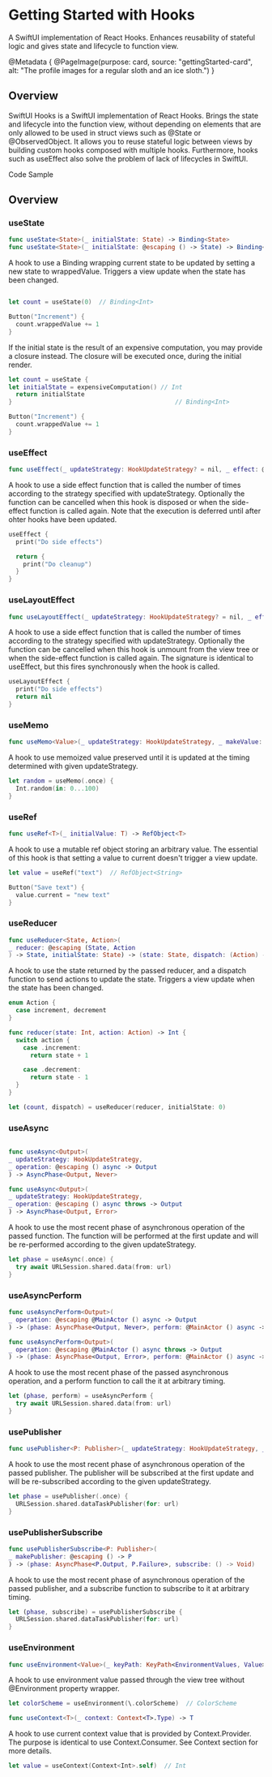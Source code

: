 # Getting Started with Hooks

A SwiftUI implementation of React Hooks. Enhances reusability of stateful logic and gives state and lifecycle to function view.

@Metadata {
  @PageImage(purpose: card, source: "gettingStarted-card", alt: "The profile images for a regular sloth and an ice sloth.")
}

## Overview

SwiftUI Hooks is a SwiftUI implementation of React Hooks. Brings the state and lifecycle into the function view, without depending on elements that are only allowed to be used in struct views such as @State or @ObservedObject. It allows you to reuse stateful logic between views by building custom hooks composed with multiple hooks. Furthermore, hooks such as useEffect also solve the problem of lack of lifecycles in SwiftUI.

Code Sample

## Overview

### useState

```swift
func useState<State>(_ initialState: State) -> Binding<State>
func useState<State>(_ initialState: @escaping () -> State) -> Binding<State>
```

A hook to use a Binding<State> wrapping current state to be updated by setting a new state to wrappedValue.
Triggers a view update when the state has been changed.

```swift

let count = useState(0)  // Binding<Int>

Button("Increment") {
  count.wrappedValue += 1
}

```

If the initial state is the result of an expensive computation, you may provide a closure instead. The closure will be executed once, during the initial render.

```swift
let count = useState {
let initialState = expensiveComputation() // Int
  return initialState
}                                             // Binding<Int>

Button("Increment") {
  count.wrappedValue += 1
}

```

### useEffect

```swift
func useEffect(_ updateStrategy: HookUpdateStrategy? = nil, _ effect: @escaping () -> (() -> Void)?)
```

A hook to use a side effect function that is called the number of times according to the strategy specified with updateStrategy.
Optionally the function can be cancelled when this hook is disposed or when the side-effect function is called again.
Note that the execution is deferred until after ohter hooks have been updated.

```swift
useEffect {
  print("Do side effects")

  return {
    print("Do cleanup")
  }
}

```


### useLayoutEffect

```swift
func useLayoutEffect(_ updateStrategy: HookUpdateStrategy? = nil, _ effect: @escaping () -> (() -> Void)?)
```

A hook to use a side effect function that is called the number of times according to the strategy specified with updateStrategy.
Optionally the function can be cancelled when this hook is unmount from the view tree or when the side-effect function is called again.
The signature is identical to useEffect, but this fires synchronously when the hook is called.


```swift
useLayoutEffect {
  print("Do side effects")
  return nil
}

```

### useMemo

```swift
func useMemo<Value>(_ updateStrategy: HookUpdateStrategy, _ makeValue: @escaping () -> Value) -> Value
```

A hook to use memoized value preserved until it is updated at the timing determined with given updateStrategy.


```swift
let random = useMemo(.once) {
  Int.random(in: 0...100)
}
```


### useRef

```swift
func useRef<T>(_ initialValue: T) -> RefObject<T>
```

A hook to use a mutable ref object storing an arbitrary value.
The essential of this hook is that setting a value to current doesn't trigger a view update.

```swift
let value = useRef("text")  // RefObject<String>

Button("Save text") {
  value.current = "new text"
}

```
### useReducer

```swift
func useReducer<State, Action>(
_ reducer: @escaping (State, Action
) -> State, initialState: State) -> (state: State, dispatch: (Action) -> Void)

```

A hook to use the state returned by the passed reducer, and a dispatch function to send actions to update the state.
Triggers a view update when the state has been changed.

```swift
enum Action {
  case increment, decrement
}

func reducer(state: Int, action: Action) -> Int {
  switch action {
    case .increment:
      return state + 1

    case .decrement:
      return state - 1
  }
}

let (count, dispatch) = useReducer(reducer, initialState: 0)
```

### useAsync

```swift

func useAsync<Output>(
_ updateStrategy: HookUpdateStrategy,
_ operation: @escaping () async -> Output
) -> AsyncPhase<Output, Never>

func useAsync<Output>(
_ updateStrategy: HookUpdateStrategy,
_ operation: @escaping () async throws -> Output
) -> AsyncPhase<Output, Error>

```
A hook to use the most recent phase of asynchronous operation of the passed function.
The function will be performed at the first update and will be re-performed according to the given updateStrategy.

```swift
let phase = useAsync(.once) {
  try await URLSession.shared.data(from: url)
}
```

### useAsyncPerform

```swift
func useAsyncPerform<Output>(
_ operation: @escaping @MainActor () async -> Output
) -> (phase: AsyncPhase<Output, Never>, perform: @MainActor () async -> Void)

func useAsyncPerform<Output>(
_ operation: @escaping @MainActor () async throws -> Output
) -> (phase: AsyncPhase<Output, Error>, perform: @MainActor () async -> Void)

```
A hook to use the most recent phase of the passed asynchronous operation, and a perform function to call the it at arbitrary timing.

```swift
let (phase, perform) = useAsyncPerform {
  try await URLSession.shared.data(from: url)
}

```

### usePublisher

```swift
func usePublisher<P: Publisher>(_ updateStrategy: HookUpdateStrategy, _ makePublisher: @escaping () -> P) -> AsyncPhase<P.Output, P.Failure>

```
A hook to use the most recent phase of asynchronous operation of the passed publisher.
The publisher will be subscribed at the first update and will be re-subscribed according to the given updateStrategy.

```swift
let phase = usePublisher(.once) {
  URLSession.shared.dataTaskPublisher(for: url)
}
```

### usePublisherSubscribe

```swift
func usePublisherSubscribe<P: Publisher>(
_ makePublisher: @escaping () -> P
) -> (phase: AsyncPhase<P.Output, P.Failure>, subscribe: () -> Void)

```
A hook to use the most recent phase of asynchronous operation of the passed publisher, and a subscribe function to subscribe to it at arbitrary timing.

```swift
let (phase, subscribe) = usePublisherSubscribe {
  URLSession.shared.dataTaskPublisher(for: url)
}
```

### useEnvironment

```swift
func useEnvironment<Value>(_ keyPath: KeyPath<EnvironmentValues, Value>) -> Value
```

A hook to use environment value passed through the view tree without @Environment property wrapper.

```swift
let colorScheme = useEnvironment(\.colorScheme)  // ColorScheme

```

```swift
func useContext<T>(_ context: Context<T>.Type) -> T
```
A hook to use current context value that is provided by Context<T>.Provider.
The purpose is identical to use Context<T>.Consumer.
See Context section for more details.

```swift
let value = useContext(Context<Int>.self)  // Int
```
